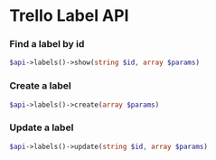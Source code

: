 Trello Label API
======================

### Find a label by id
```php
$api->labels()->show(string $id, array $params)
```

### Create a label
```php
$api->labels()->create(array $params)
```

### Update a label
```php
$api->labels()->update(string $id, array $params)
```

